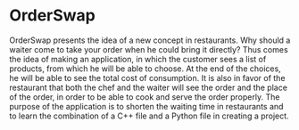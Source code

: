 # OrderSwap
OrderSwap presents the idea of ​​a new concept in restaurants. Why should a waiter come to take your order when he could bring it directly?
Thus comes the idea of ​​making an application, in which the customer sees a list of products, from which he will be able to choose. At the end of the choices, he will be able to see the total cost of consumption. It is also in favor of the restaurant that both the chef and the waiter will see the order and the place of the order, in order to be able to cook and serve the order properly.
The purpose of the application is to shorten the waiting time in restaurants and to learn the combination of a C++ file and a Python file in creating a project.
